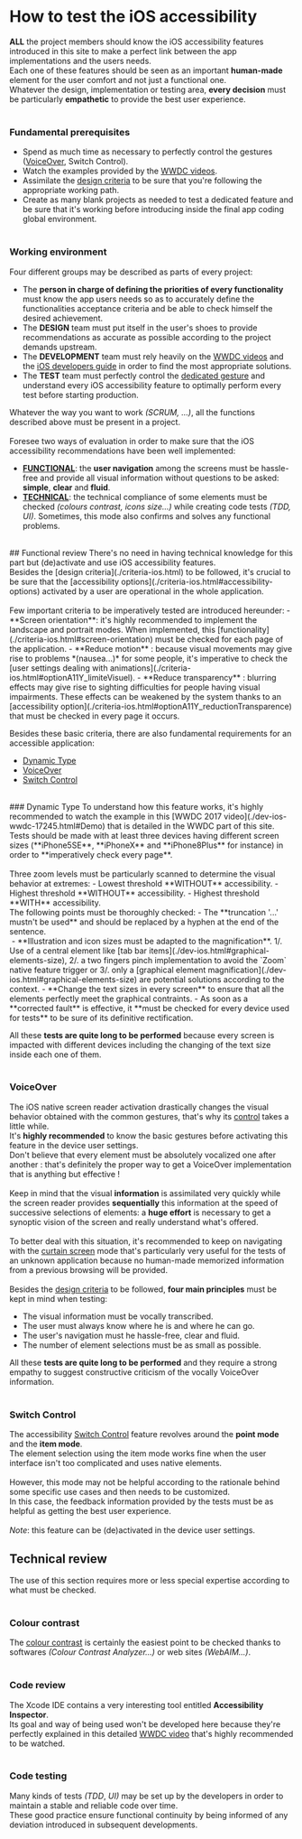 # How to test the iOS accessibility

<script>$(document).ready(function () {
    setBreadcrumb([{"label":"iOS", "url": "./mobile-ios.html"},
                   {"label":"Tests"}
	]);
    addSubMenu([
        {"label":"Design criteria","url":"criteria-ios.html"}, 
        {"label":"Developers guide","url":"dev-ios.html"},
        {"label":"VoiceOver","url":"voiceover.html"},
        {"label":"WWDC","url":"dev-ios-wwdc.html"},
        {"label":"Tests","url":"criteria-ios-test.html", "expanded": true}
    ]);	
});</script>

<span data-menuitem="mobile-ios"></span>

**ALL** the project members should know the iOS accessibility features introduced in this site to make a perfect link between the app implementations and the users needs.
</br>Each one of these features should be seen as an important **human-made** element for the user comfort and not just a functional one.
</br>Whatever the design, implementation or testing area, **every decision** must be particularly **empathetic** to provide the best user experience.</br></br>
### Fundamental prerequisites
- Spend as much time as necessary to perfectly control the gestures ([VoiceOver](./voiceover.html), Switch Control). 
- Watch the examples provided by the [WWDC videos](./dev-ios-wwdc.html).
- Assimilate the [design criteria](./criteria-ios.html) to be sure that you're following the appropriate working path.
- Create as many blank projects as needed to test a dedicated feature and be sure that it's working before introducing inside the final app coding global environment.</br></br>
### Working environment
Four different groups may be described as parts of every project:
- The **person in charge of defining the priorities of every functionality** must know the app users needs so as to accurately define the functionalities acceptance criteria and be able to check himself the desired achievement.
- The **DESIGN** team must put itself in the user's shoes to provide recommendations as accurate as possible according to the project demands upstream.
- The **DEVELOPMENT** team must rely heavily on the [WWDC videos](./dev-ios-wwdc.html) and the [iOS developers guide](./dev-ios.html) in order to find the most appropriate solutions.
- The **TEST** team must perfectly control the [dedicated gesture](./voiceover.html) and understand every iOS accessibility feature to optimally perform every test before starting production.

Whatever the way you want to work *(SCRUM, ...)*, all the functions described above must be present in a project.
</br></br>Foresee two ways of evaluation in order to make sure that the iOS accessibility recommendations have been well implemented:
- [**FUNCTIONAL**](#FunctionalMode): the **user navigation** among the screens must be hassle-free and provide all visual information without questions to be asked: **simple**, **clear** and **fluid**.
- [**TECHNICAL**](#TechnicalMode): the technical compliance of some elements must be checked *(colours contrast, icons size...)* while creating code tests *(<abbr>TDD</abbr>, <abbr>UI</abbr>)*. Sometimes, this mode also confirms and solves any functional problems.
</br>
<a name="FunctionalMode"></a>
## Functional review
There's no need in having technical knowledge for this part but (de)activate and use iOS accessibility features.
</br>Besides the [design criteria](./criteria-ios.html) to be followed, it's crucial to be sure that the [accessibility options](./criteria-ios.html#accessibility-options) activated by a user are operational in the whole application.
</br></br>Few important criteria to be imperatively tested are introduced hereunder:
- **Screen orientation**: it's highly recommended to implement the landscape and portrait modes. When implemented, this [functionality](./criteria-ios.html#screen-orientation) must be checked for each page of the application.
- **Reduce motion** : because visual movements may give rise to problems *(nausea...)* for some people, it's imperative to check the [user settings dealing with animations](./criteria-ios.html#optionA11Y_limiteVisuel).
- **Reduce transparency** : blurring effects may give rise to sighting difficulties for people having visual impairments. These effects can be weakened by the system thanks to an [accessibility option](./criteria-ios.html#optionA11Y_reductionTransparence) that must be checked in every page it occurs.

Besides these basic criteria, there are also fundamental requirements for an accessible application:
- [Dynamic Type](#DynamicType)
- [VoiceOver](#VoiceOver)
- [Switch Control](#SwitchControl)
</br>
<a name="DynamicType"></a>
### Dynamic Type
To understand how this feature works, it's highly recommended to watch the example in this [WWDC 2017 video](./dev-ios-wwdc-17245.html#Demo) that is detailed in the WWDC part of this site.
</br>Tests should be made with at least three devices having different screen sizes (**iPhone5SE**, **iPhoneX** and **iPhone8Plus** for instance) in order to **imperatively check every page**.
</br></br>Three zoom levels must be particularly scanned to determine the visual behavior at extremes:
- Lowest threshold **WITHOUT** accessibility.
- Highest threshold **WITHOUT** accessibility.
- Highest threshold **WITH** accessibility.

<img style="max-width: 900px; height: auto;" alt="" src="./images/ios-test-DynamicType.png" />
</br>The following points must be thoroughly checked:
- The **truncation '...' mustn't be used** and should be replaced by a hyphen at the end of the sentence.
</br><img style="max-width: 200px; height: auto;" alt="" src="./images/ios-test-DynamicType_2.png" />
- **Illustration and icon sizes must be adapted to the magnification**. 1/. Use of a central element like [tab bar items](./dev-ios.html#graphical-elements-size), 2/. a two fingers pinch implementation to avoid the `Zoom` native feature trigger or 3/. only a [graphical element magnification](./dev-ios.html#graphical-elements-size) are potential solutions according to the context.
- **Change the text sizes in every screen** to ensure that all the elements perfectly meet the graphical contraints.
- As soon as a **corrected fault** is effective, it **must be checked for every device used for tests** to be sure of its definitive rectification.

All these **tests are quite long to be performed** because every screen is impacted with different devices including the changing of the text size inside each one of them.
</br></br>
<a name="VoiceOver"></a>
### VoiceOver
The iOS native screen reader activation drastically changes the visual behavior obtained with the common gestures, that's why its [control](./voiceover.html) takes a little while.
</br>It's **highly recommended** to know the basic gestures before activating this feature in the device user settings.
</br><img style="max-width: 900px; height: auto;" alt="" src="./images/ios-test-voiceover.png" />
</br>Don't believe that every element must be absolutely vocalized one after another : that's definitely the proper way to get a VoiceOver implementation that is anything but effective !
</br></br>Keep in mind that the visual **information** is assimilated very quickly while the screen reader provides **sequentially** this information at the speed of successive selections of elements: a **huge effort** is necessary to get a synoptic vision of the screen and really understand what's offered.
</br></br>To better deal with this situation, it's recommended to keep on navigating with the [curtain screen](./voiceover.html#CurtainScreen) mode that's particularly very useful for the tests of an unknown application because  no human-made memorized information from a previous browsing will be provided.
</br></br>Besides the [design criteria](./criteria-ios.html) to be followed, **four main principles** must be kept in mind when testing:
- The visual information must be vocally transcribed.
- The user must always know where he is and where he can go.
- The user's navigation must he hassle-free, clear and fluid.
- The number of element selections must be as small as possible.

All these **tests are quite long to be performed** and they require a strong empathy to suggest constructive criticism  of the vocally VoiceOver information.
</br></br>
<a name="SwitchControl"></a>
### Switch Control
The accessibility [Switch Control](https://support.apple.com/en-en/HT201370) feature revolves around the **point mode** and the **item mode**.
</br><img style="max-width: 600px; height: auto;" alt="" src="./images/ios-test-SwitchControl.png" />
</br>The element selection using the item mode works fine when the user interface isn't too complicated and uses native elements.
</br></br>However, this mode may not be helpful according to the rationale behind some specific use cases and then needs to be customized.
</br>In this case, the feedback information provided by the tests must be as helpful as getting the best user experience.
</br></br>*Note*: this feature can be (de)activated in the device user settings.
</br><img style="max-width: 900px; height: auto;" alt="" src="./images/ios-test-SwitchControl_2.png" />
</br>
<a name="TechnicalMode"></a>
## Technical review
The use of this section requires more or less special expertise according to what must be checked.
</br></br>
### Colour contrast
The [colour contrast](./criteria-ios.html#colours) is certainly the easiest point to be checked thanks to softwares *(Colour Contrast Analyzer...)* or web sites *(WebAIM...)*.
</br></br>
### Code review
The Xcode <abbr>IDE</abbr> contains a very interesting tool entitled **Accessibility Inspector**.
</br>Its goal and way of being used won't be developed here because they're perfectly explained in this detailed [WWDC video](./dev-ios-wwdc-16407.html) that's highly recommended to be watched.
</br></br>
### Code testing
Many kinds of tests *(<abbr>TDD</abbr>*, *<abbr>UI</abbr>)* may be set up by the developers in order to maintain a stable and reliable code over time.
</br>These good practice ensure functional continuity by being informed of any deviation introduced in subsequent developments.
</br></br>

<!--  This file is part of a11y-guidelines | Our vision of mobile & web accessibility guidelines and best practices, with valid/invalid examples.
 Copyright (C) 2016  Orange SA
 See the Creative Commons Legal Code Attribution-ShareAlike 3.0 Unported License for more details (LICENSE file). -->